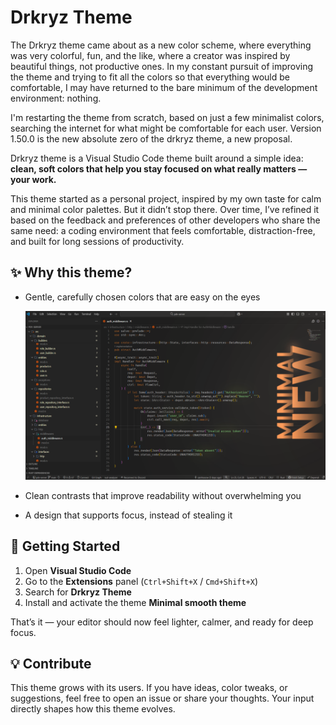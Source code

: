 # Drkryz Theme

The Drkryz theme came about as a new color scheme, where everything was very colorful, fun, and the like, where a creator was inspired by beautiful things, not productive ones. In my constant pursuit of improving the theme and trying to fit all the colors so that everything would be comfortable, I may have returned to the bare minimum of the development environment: nothing.

I'm restarting the theme from scratch, based on just a few minimalist colors, searching the internet for what might be comfortable for each user. Version 1.50.0 is the new absolute zero of the drkryz theme, a new proposal.

Drkryz theme is a Visual Studio Code theme built around a simple idea:  
**clean, soft colors that help you stay focused on what really matters — your work.**

This theme started as a personal project, inspired by my own taste for calm and minimal color palettes. But it didn’t stop there. Over time, I’ve refined it based on the feedback and preferences of other developers who share the same need: a coding environment that feels comfortable, distraction-free, and built for long sessions of productivity.

## ✨ Why this theme?
  
- Gentle, carefully chosen colors that are easy on the eyes  

   ![Drkryz Theme Preview](assets/drkryz_new.png)

- Clean contrasts that improve readability without overwhelming you  
- A design that supports focus, instead of stealing it  

## 🚀 Getting Started

1. Open **Visual Studio Code**  
2. Go to the **Extensions** panel (`Ctrl+Shift+X` / `Cmd+Shift+X`)  
3. Search for **Drkryz Theme**  
4. Install and activate the theme **Minimal smooth theme**  

That’s it — your editor should now feel lighter, calmer, and ready for deep focus.

## 💡 Contribute

This theme grows with its users. If you have ideas, color tweaks, or suggestions, feel free to open an issue or share your thoughts. Your input directly shapes how this theme evolves.
